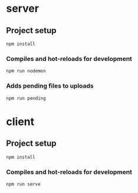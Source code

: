 # server

## Project setup
```
npm install
```

### Compiles and hot-reloads for development
```
npm run nodemon
```

### Adds pending files to uploads
```
npm run pending
```

# client

## Project setup
```
npm install
```

### Compiles and hot-reloads for development
```
npm run serve
```
